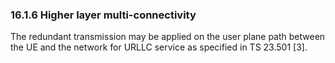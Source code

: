 ### 16.1.6 Higher layer multi-connectivity

The redundant transmission may be applied on the user plane path between
the UE and the network for URLLC service as specified in TS 23.501
\[3\].